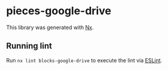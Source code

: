 # pieces-google-drive

This library was generated with [Nx](https://nx.dev).

## Running lint

Run `nx lint blocks-google-drive` to execute the lint via [ESLint](https://eslint.org/).
